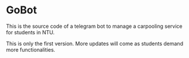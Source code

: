# GoBot
This is the source code of a telegram bot to manage a carpooling service for students in NTU. 

This is only the first version. More updates will come as students demand more functionalities.
